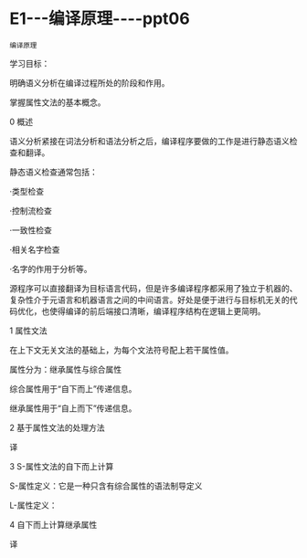 # E1---编译原理----ppt06

`编译原理`

学习目标：

明确语义分析在编译过程所处的阶段和作用。

掌握属性文法的基本概念。

0 概述

语义分析紧接在词法分析和语法分析之后，编译程序要做的工作是进行静态语义检查和翻译。

静态语义检查通常包括：

·类型检查

·控制流检查

·一致性检查

·相关名字检查

·名字的作用于分析等。

源程序可以直接翻译为目标语言代码，但是许多编译程序都采用了独立于机器的、复杂性介于元语言和机器语言之间的中间语言。好处是便于进行与目标机无关的代码优化，也使得编译的前后端接口清晰，编译程序结构在逻辑上更简明。

1 属性文法

在上下文无关文法的基础上，为每个文法符号配上若干属性值。

属性分为：继承属性与综合属性

综合属性用于“自下而上”传递信息。

继承属性用于“自上而下”传递信息。

2 基于属性文法的处理方法

译

3 S-属性文法的自下而上计算

S-属性定义：它是一种只含有综合属性的语法制导定义

L-属性定义：

4 自下而上计算继承属性

译
